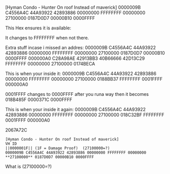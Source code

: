 [Hyman Condo - Hunter On roof Instead of maverick]
0000009B C4556A4C 44A93922 42893886 00000000 FFFFFFFF 00000000 27100000 0187D0D7 00000B10 0000FFFF

This Hex ensures it is available:

It changes to FFFFFFFF when not there.

Extra stuff incase i missed an addres:
0000009B C4556A4C 44A93922 42893886 00000000 FFFFFFFF 00000000 27100000 0187D0D7 00000B10 0000FFFF 000000A0 C28A98AE 42913BB3 40B66666 42D13C29 FFFFFFFF 00000000 27100000 0174BECA


This is when your inside it:
0000009B C4556A4C 44A93922 42893886 00000000 FFFFFFFF 00000000 27100000 0188BB37 FFFFFFFF 0001FFFF 000000A0


0001FFFF changes to 0000FFFF  after you runa way then it becomes
018B485F 0000371C 0000FFFF

This is when your inside it again:
0000009B C4556A4C 44A93922 42893886 00000000 FFFFFFFF 00000000 27100000 018C32BF FFFFFFFF 0001FFFF 000000A0


2067A72C

```
[Hyman Condo - Hunter On roof Instead of maverick]
VH ID                                                         ||0000001F|| (1F = Damage Proof)  (27100000=?)
0000009B C4556A4C 44A93922 42893886 00000000 FFFFFFFF 00000000 **27100000** 0187D0D7 00000B10 0000FFFF 
```
What is (27100000=?) 